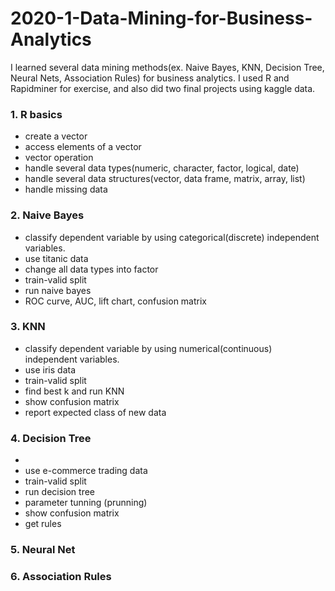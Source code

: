 # 2020-1-Data-Mining-for-Business-Analytics
I learned several data mining methods(ex. Naive Bayes, KNN, Decision Tree, Neural Nets, Association Rules) for business analytics.
I used R and Rapidminer for exercise, and also did two final projects using kaggle data.

### 1. R basics
- create a vector
- access elements of a vector
- vector operation
- handle several data types(numeric, character, factor, logical, date)
- handle several data structures(vector, data frame, matrix, array, list)
- handle missing data

### 2. Naive Bayes
- classify dependent variable by using categorical(discrete) independent variables. 
- use titanic data
- change all data types into factor
- train-valid split
- run naive bayes
- ROC curve, AUC, lift chart, confusion matrix

### 3. KNN
- classify dependent variable by using numerical(continuous) independent variables. 
- use iris data
- train-valid split
- find best k and run KNN
- show confusion matrix
- report expected class of new data

### 4. Decision Tree
- 
- use e-commerce trading data
- train-valid split
- run decision tree
- parameter tunning (prunning)
- show confusion matrix
- get rules 

### 5. Neural Net


### 6. Association Rules
